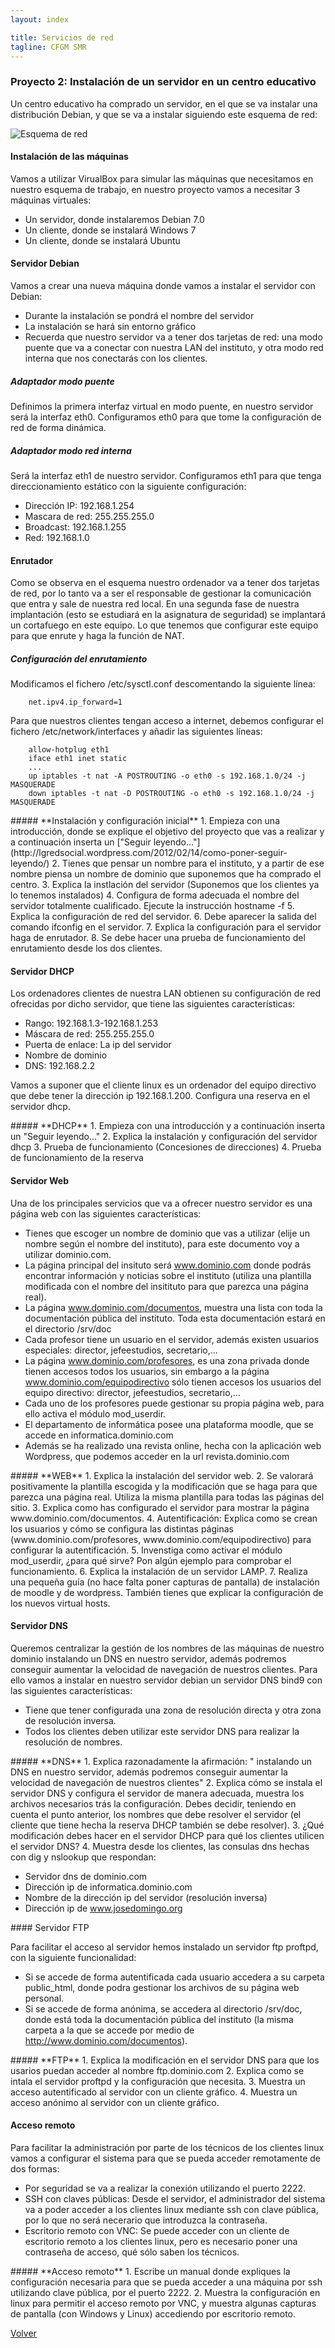 ```yaml
---
layout: index

title: Servicios de red 
tagline: CFGM SMR
---
```

### Proyecto 2: Instalación de un servidor en un centro educativo

Un centro educativo ha comprado un servidor, en el que se va instalar una distribución Debian, y que se va a instalar siguiendo este esquema de red:

![Esquema de red](img/esquema_red2.png)

#### Instalación de las máquinas

Vamos a utilizar VirualBox para simular las máquinas que necesitamos en nuestro esquema de trabajo, en nuestro proyecto vamos a necesitar 3 máquinas virtuales:

* Un servidor, donde instalaremos Debian 7.0
* Un cliente, donde se instalará Windows 7 
* Un cliente, donde se instalará Ubuntu 

#### Servidor Debian

Vamos a crear una nueva máquina donde vamos a instalar el servidor con Debian:

* Durante la instalación se pondrá el nombre del servidor
* La instalación se hará sin entorno gráfico
* Recuerda que nuestro servidor va a tener dos tarjetas de red: una modo puente que va a conectar con nuestra LAN del instituto, y otra modo red interna que nos conectarás con los clientes.

##### Adaptador modo puente

Definimos la primera interfaz virtual en modo puente, en nuestro servidor será la interfaz eth0. Configuramos eth0 para que tome la configuración de red de forma dinámica.

##### Adaptador modo red interna

Será la interfaz eth1 de nuestro servidor. Configuramos eth1 para que tenga direccionamiento estático con la siguiente configuración:

* Dirección IP: 192.168.1.254
* Mascara de red: 255.255.255.0
* Broadcast: 192.168.1.255
* Red: 192.168.1.0



#### Enrutador

Como se observa en el esquema nuestro ordenador va a tener dos tarjetas de red, por lo tanto va a ser el responsable de gestionar la comunicación que entra y sale de nuestra red local. En una segunda fase de nuestra implantación (esto se estudiará en la asignatura de seguridad) se implantará un cortafuego en este equipo. Lo que tenemos que configurar este equipo para que enrute y haga la función de NAT.

##### Configuración del enrutamiento


Modificamos el fichero /etc/sysctl.conf descomentando la siguiente línea:

        net.ipv4.ip_forward=1

Para que nuestros clientes tengan acceso a internet, debemos configurar el fichero /etc/network/interfaces y añadir las siguientes líneas:

        allow-hotplug eth1 
        iface eth1 inet static 
        ...
        up iptables -t nat -A POSTROUTING -o eth0 -s 192.168.1.0/24 -j MASQUERADE
        down iptables -t nat -D POSTROUTING -o eth0 -s 192.168.1.0/24 -j MASQUERADE

<div class='ejercicios' markdown='1'>
##### **Instalación y configuración inicial**
1. Empieza con una introducción, donde se explique el objetivo del proyecto que vas a realizar y a continuación inserta un ["Seguir leyendo..."](http://lgredsocial.wordpress.com/2012/02/14/como-poner-seguir-leyendo/)
2. Tienes que pensar un nombre para el instituto, y a partir de ese nombre piensa un nombre de dominio que suponemos que ha comprado el centro.
3. Explica la instlación del servidor (Suponemos que los clientes ya lo tenemos instalados)
4. Configura de forma adecuada el nombre del servidor totalmente cualificado. Ejecute la instrucción hostname -f
5. Explica la configuración de red del servidor.
6. Debe aparecer la salida del comando ifconfig en el servidor.
7. Explica la configuración para el servidor haga de enrutador.
8. Se debe hacer una prueba de funcionamiento del enrutamiento desde los dos clientes.
</div>


#### Servidor DHCP

Los ordenadores clientes de nuestra LAN obtienen su configuración de red ofrecidas por dicho servidor, que tiene las siguientes características:

* Rango: 192.168.1.3-192.168.1.253
* Máscara de red: 255.255.255.0 
* Puerta de enlace: La ip del servidor
* Nombre de dominio
* DNS: 192.168.2.2

Vamos a suponer que el cliente linux es un ordenador del equipo directivo que debe tener la dirección ip 192.168.1.200. Configura una reserva en el servidor dhcp.

<div class='ejercicios' markdown='1'>
##### **DHCP**
1. Empieza con una introducción y a continuación inserta un "Seguir leyendo..."
2. Explica la instalación y configuración del servidor dhcp
3. Prueba de funcionamiento (Concesiones de direcciones)
4. Prueba de funcionamiento de la reserva
</div>

#### Servidor Web

Una de los principales servicios que va a ofrecer nuestro servidor es una página web con las siguientes características:

* Tienes que escoger un nombre de dominio que vas a utilizar (elije un nombre según el nombre del instituto), para este documento voy a utilizar dominio.com.
* La página principal del insituto será www.dominio.com donde podrás encontrar información y noticias sobre el instituto (utiliza una plantilla modificada con el nombre del insitituto para que parezca una página real).
* La página www.dominio.com/documentos, muestra una lista con toda la documentación pública del instituto. Toda esta documentación estará en el directorio /srv/doc
* Cada profesor tiene un usuario en el servidor, además existen usuarios especiales: director, jefeestudios, secretario,...
* La página www.dominio.com/profesores, es una zona privada donde tienen accesos todos los usuarios, sin embargo a la página www.dominio.com/equipodirectivo sólo tienen accesos los usuarios del equipo directivo: director, jefeestudios, secretario,...
* Cada uno de los profesores puede gestionar su propia página web, para ello activa el módulo mod_userdir.
* El departamento de informática posee una plataforma moodle, que se accede en informatica.dominio.com
* Además se ha realizado una revista online, hecha con la aplicación web Wordpress, que podemos acceder en la url revista.dominio.com

<div class='ejercicios' markdown='1'>
##### **WEB**
1. Explica la instalación del servidor web.
2. Se valorará positivamente la plantilla escogida y la modificación que se haga para que parezca una página real. Utiliza la misma plantilla para todas las páginas del sitio.
3. Explica como has configurado el servidor para mostrar la página www.dominio.com/documentos.
4. Autentificación: Explica como se crean los usuarios y cómo se configura las distintas páginas (www.dominio.com/profesores, www.dominio.com/equipodirectivo) para configurar la autentificación.
5. Invenstiga como activar el módulo mod_userdir, ¿para qué sirve? Pon algún ejemplo para comprobar el funcionamiento. 
6. Explica la instalación de un servidor LAMP.
7. Realiza una pequeña guía (no hace falta poner capturas de pantalla) de instalación de moodle y de wordpress. También tienes que explicar la configuración de los nuevos virtual hosts.
</div>

#### Servidor DNS

Queremos centralizar la gestión de los nombres de las máquinas de nuestro dominio instalando un DNS en nuestro servidor, además podremos conseguir aumentar la velocidad de navegación de nuestros clientes. Para ello vamos a instalar en nuestro servidor debian un servidor DNS bind9 con las siguientes características:

* Tiene que tener configurada una zona de resolución directa y otra zona de resolución inversa.
* Todos los clientes deben utilizar este servidor DNS para realizar la resolución de nombres.

<div class='ejercicios' markdown='1'>
##### **DNS**
1. Explica razonadamente la afirmación: " instalando un DNS en nuestro servidor, además podremos conseguir aumentar la velocidad de navegación de nuestros clientes"
2. Explica cómo se instala el servidor DNS y configura el servidor de manera adecuada, muestra los archivos necesarios trás la configuración. Debes decidir, teniendo en cuenta el punto anterior, los nombres que debe resolver el servidor (el cliente que tiene hecha la reserva DHCP también se debe resolver).
3. ¿Qué modificación debes hacer en el servidor DHCP para qué los clientes utilicen el servidor DNS?
4. Muestra desde los clientes, las consulas dns hechas con dig y nslookup que respondan:

* Servidor dns de dominio.com
* Dirección ip de informatica.dominio.com
* Nombre de la dirección ip del servidor (resolución inversa)
* Dirección ip de www.josedomingo.org
</div>
#### Servidor FTP

Para facilitar el acceso al servidor hemos instalado un servidor ftp proftpd, con la siguiente funcionalidad:

* Si se accede de forma autentificada cada usuario accedera a su carpeta public_html, donde podra gestionar los archivos de su página web personal.
* Si se accede de forma anónima, se accedera al directorio /srv/doc, donde está toda la documentación pública del instituto (la misma carpeta a la que se accede por medio de http://www.dominio.com/documentos).

<div class='ejercicios' markdown='1'>
##### **FTP**
1. Explica la modificación en el servidor DNS para que los usarios puedan acceder al nombre ftp.dominio.com
2. Explica como se intala el servidor proftpd y la configuración que necesita.
3. Muestra un acceso autentificado al servidor con un cliente gráfico.
4. Muestra un acceso anónimo al servidor con un cliente gráfico.
</div>

#### Acceso remoto

Para facilitar la administración por parte de los técnicos de los clientes linux vamos a configurar el sistema para que se pueda acceder remotamente de dos formas:

* Por seguridad se va a realizar la conexión utilizando el puerto 2222.
* SSH con claves públicas: Desde el servidor, el administrador del sistema va a poder acceder a los clientes linux mediante ssh con clave pública, por lo que no será necerario que introduzca la contraseña.
* Escritorio remoto con VNC: Se puede acceder con un cliente de escritorio remoto a los clientes linux, pero es necesario poner una contraseña de acceso, qué sólo saben los técnicos.

<div class='ejercicios' markdown='1'>
##### **Acceso remoto**
1. Escribe un manual donde expliques  la configuración necesaria para  que se pueda acceder a una máquina por ssh utilizando clave pública, por el puerto 2222.
2. Muestra la configuración en linux para permitir el acceso remoto por VNC, y muestra algunas capturas de pantalla (con Windows y Linux) accediendo por escritorio remoto.
</div>



[Volver](index)
